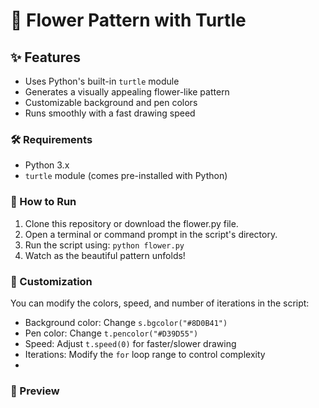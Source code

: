 # 🌸 Flower Pattern with Turtle  

## ✨ Features  
- Uses Python's built-in `turtle` module  
- Generates a visually appealing flower-like pattern  
- Customizable background and pen colors  
- Runs smoothly with a fast drawing speed  

### 🛠️ Requirements  
- Python 3.x  
- `turtle` module (comes pre-installed with Python)  

### 🚀 How to Run
1. Clone this repository or download the flower.py file.
2. Open a terminal or command prompt in the script's directory.
3. Run the script using:
`python flower.py`
4. Watch as the beautiful pattern unfolds!

### 🎨 Customization
You can modify the colors, speed, and number of iterations in the script:

  - Background color: Change `s.bgcolor("#8D0B41")`
  - Pen color: Change `t.pencolor("#D39D55")`
  - Speed: Adjust `t.speed(0)` for faster/slower drawing
  - Iterations: Modify the `for` loop range to control complexity
  - 
### 📸 Preview




